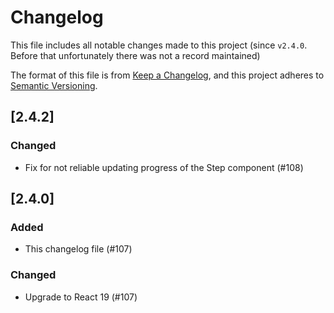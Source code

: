 # Changelog

This file includes all notable changes made to this project (since `v2.4.0`. Before that unfortunately there was not a record maintained)

The format of this file is from [Keep a Changelog](https://keepachangelog.com/en/1.0.0/), and this
project adheres to [Semantic Versioning](https://semver.org/spec/v2.0.0.html).

## [2.4.2]

### Changed

- Fix for not reliable updating progress of the Step component (#108)

## [2.4.0]

### Added

- This changelog file (#107)

### Changed

- Upgrade to React 19 (#107)
